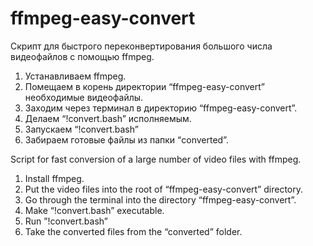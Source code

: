 # ffmpeg-easy-convert
Скрипт для быстрого переконвертирования большого числа видеофайлов с помощью ffmpeg. 

1) Устанавливаем ffmpeg.
2) Помещаем в корень директории “ffmpeg-easy-convert” необходимые видеофайлы.
3) Заходим через терминал в директорию “ffmpeg-easy-convert”.
4) Делаем “!convert.bash” исполняемым.
5) Запускаем “!convert.bash”
6) Забираем готовые файлы из папки “converted”.

Script for fast conversion of a large number of video files with ffmpeg.

1) Install ffmpeg.
2) Put the video files into the root of “ffmpeg-easy-convert” directory.
3) Go through the terminal into the directory “ffmpeg-easy-convert”.
4) Make “!convert.bash” executable.
5) Run ”!convert.bash”
6) Take the converted files from the “converted” folder.
